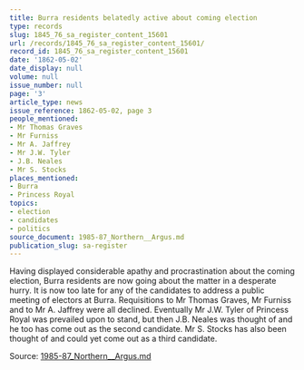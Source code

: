 ```yaml
---
title: Burra residents belatedly active about coming election
type: records
slug: 1845_76_sa_register_content_15601
url: /records/1845_76_sa_register_content_15601/
record_id: 1845_76_sa_register_content_15601
date: '1862-05-02'
date_display: null
volume: null
issue_number: null
page: '3'
article_type: news
issue_reference: 1862-05-02, page 3
people_mentioned:
- Mr Thomas Graves
- Mr Furniss
- Mr A. Jaffrey
- Mr J.W. Tyler
- J.B. Neales
- Mr S. Stocks
places_mentioned:
- Burra
- Princess Royal
topics:
- election
- candidates
- politics
source_document: 1985-87_Northern__Argus.md
publication_slug: sa-register
---
```


Having displayed considerable apathy and procrastination about the coming election, Burra residents are now going about the matter in a desperate hurry.  It is now too late for any of the candidates to address a public meeting of electors at Burra.  Requisitions to Mr Thomas Graves, Mr Furniss and to Mr A. Jaffrey were all declined.  Eventually Mr J.W. Tyler of Princess Royal was prevailed upon to stand, but then J.B. Neales was thought of and he too has come out as the second candidate.  Mr S. Stocks has also been thought of and could yet come out as a third candidate.

Source: [1985-87_Northern__Argus.md](/downloads/markdown/1985-87_Northern__Argus.md)
